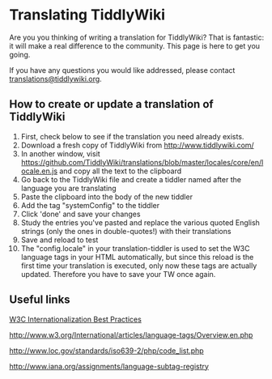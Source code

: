 Translating TiddlyWiki
======================

Are you you thinking of writing a translation for TiddlyWiki? That is fantastic: it will make a real difference to the community. This page is here to get you going.

If you have any questions you would like addressed, please contact translations@tiddlywiki.org.


How to create or update a translation of TiddlyWiki
---------------------------------------------------

1. First, check below to see if the translation you need already exists.
2. Download a fresh copy of TiddlyWiki from  http://www.tiddlywiki.com/
3. In another window, visit  https://github.com/TiddlyWiki/translations/blob/master/locales/core/en/locale.en.js and copy all the text to the clipboard
4. Go back to the TiddlyWiki file and create a tiddler named after the language you are translating
5. Paste the clipboard into the body of the new tiddler
6. Add the tag "systemConfig" to the tiddler
7. Click 'done' and save your changes
8. Study the entries you've pasted and replace the various quoted English strings (only the ones in double-quotes!) with their translations
9. Save and reload to test
10. The "config.locale" in your translation-tiddler is used to set the W3C language tags in your HTML automatically, but since this reload is the first time your translation is executed, only now these tags are actually updated. Therefore you have to save your TW once again.


Useful links
------------

[W3C Internationalization Best Practices](http://www.w3.org/TR/i18n-html-tech-lang/)

http://www.w3.org/International/articles/language-tags/Overview.en.php

http://www.loc.gov/standards/iso639-2/php/code_list.php

http://www.iana.org/assignments/language-subtag-registry

